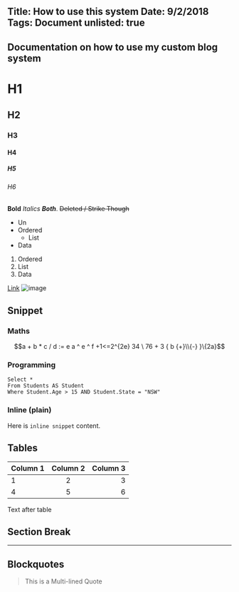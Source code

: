 Title: How to use this system
Date: 9/2/2018
Tags: Document
unlisted: true
---
Documentation on how to use my custom blog system
---

# H1
## H2
### H3
#### H4
##### H5
###### H6

**Bold** *Italics* ***Both***.
~~Deleted / Strike Though~~

* Un
* Ordered
  * List
* Data

1. Ordered
  1. List
2. Data

[Link](/)
![image](/404)

## Snippet

### Maths
```math
a + b * c / d := e
a ^ e ^ f +1<=2^{2e}
34 \ 76 + 3
{ b {+}\\{-} }\{2a}
```

### Programming

```
Select *
From Students AS Student
Where Student.Age > 15 AND Student.State = "NSW"
```

### Inline (plain)
Here is ``inline snippet`` content.

## Tables

| Column 1 | Column 2 | Column 3 |
|:--|:--:|--:|
|1|2|3|
|4|5|6|

Text after table

## Section Break

---

## Blockquotes
> This is a
> Multi-lined
> Quote